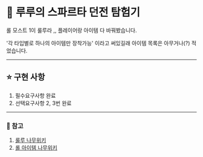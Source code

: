 # 🔮 루루의 스파르타 던전 탐험기


롤 모스트 1이 룰루라 ,, 플레이어랑 아이템 다 바꿔봤습니다. 


'각 타입별로 하나의 아이템만 장착가능' 이라고 써있길래 아이템 목록은 아무거나(?) 적었습니다. 


---
## ⭐ 구현 사항


1. 필수요구사항 완료
2. 선택요구사항 2, 3번 완료





---
### 🔗 참고
1. [룰루 나무위키](https://namu.wiki/w/%EB%A3%B0%EB%A3%A8(%EB%A6%AC%EA%B7%B8%20%EC%98%A4%EB%B8%8C%20%EB%A0%88%EC%A0%84%EB%93%9C)#s-9.1.2)
2. [롤 아이템 나무위키](https://namu.wiki/w/%EB%A6%AC%EA%B7%B8%20%EC%98%A4%EB%B8%8C%20%EB%A0%88%EC%A0%84%EB%93%9C/%EC%95%84%EC%9D%B4%ED%85%9C/%EC%A0%84%EC%84%A4#s-2.4.10)
